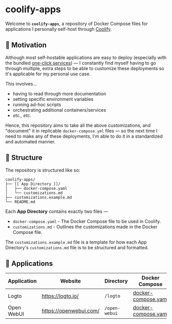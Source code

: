# coolify-apps

Welcome to **`coolify-apps`**, a repository of Docker Compose files for applications I personally self-host through [Coolify](https://coolify.io).

## 🤔 Motivation

Although most self-hostable applications are easy to deploy (especially with the bundled [one-click services](https://coolify.io/docs/services/overview)) — I constantly find myself having to go through multiple, extra steps to be able to customize these deployments so it's applicable for my personal use case.

This involves...

- having to read through more documentation
- setting specific environment variables
- running ad-hoc scripts
- orchestrating additional containers/services
- _etc., etc._

Hence, this repository aims to take all the above customizations, and "document" it in replicable `docker-compose.yml` files — so the next time I need to make any of these deployments, I'm able to do it in a standardized and automated manner.

## 📂 Structure

The repository is structured like so:

```
coolify-apps/
├── [[ App Directory ]]/
│   ├── docker-compose.yaml
│   └── customizations.md
├── customizations.example.md
└── README.md
```

Each **App Directory** contains exactly two files —

- `docker-compose.yaml` - The Docker Compose file to be used in Coolify.
- `customizations.md` - Outlines the customizations made in the Docker Compose file.

The `customizations.example.md` file is a template for how each App Directory's `customizations.md` file is to be structured and formatted.

## 🚀 Applications

| Application | Website                | Directory     | Docker Compose                                          | Customizations                                      |
| ----------- | ---------------------- | ------------- | ------------------------------------------------------- | --------------------------------------------------- |
| Logto       | https://logto.io/      | `/logto`      | [docker-compose.yaml](./logto/docker-compose.yaml)      | [customizations.md](./logto/customizations.md)      |
| Open WebUI  | https://openwebui.com/ | `/open-webui` | [docker-compose.yaml](./open-webui/docker-compose.yaml) | [customizations.md](./open-webui/customizations.md) |
